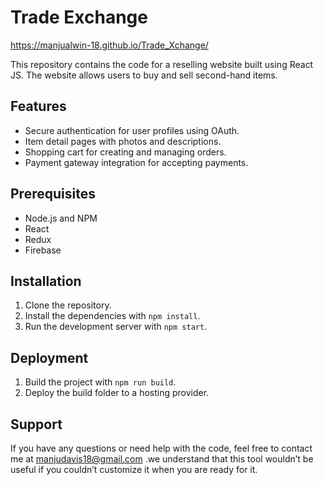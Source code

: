 # Trade Exchange 

https://manjualwin-18.github.io/Trade_Xchange/


This repository contains the code for a reselling website built using React JS. The website allows users to buy and sell second-hand items.

## Features

* Secure authentication for user profiles using OAuth.
* Item detail pages with photos and descriptions.
* Shopping cart for creating and managing orders.
* Payment gateway integration for accepting payments.


## Prerequisites

* Node.js and NPM 
* React
* Redux
* Firebase

## Installation

1. Clone the repository.
2. Install the dependencies with `npm install`.
3. Run the development server with `npm start`.

## Deployment

1. Build the project with `npm run build`.
2. Deploy the build folder to a hosting provider.

## Support

If you have any questions or need help with the code, feel free to contact me at manjudavis18@gmail.com .we understand that this tool wouldn’t be useful if you couldn’t customize it when you are ready for it.


